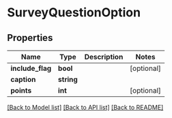 # SurveyQuestionOption

## Properties
Name | Type | Description | Notes
------------ | ------------- | ------------- | -------------
**include_flag** | **bool** |  | [optional] 
**caption** | **string** |  | 
**points** | **int** |  | [optional] 

[[Back to Model list]](../README.md#documentation-for-models) [[Back to API list]](../README.md#documentation-for-api-endpoints) [[Back to README]](../README.md)


